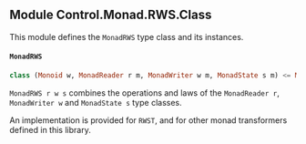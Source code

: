 ## Module Control.Monad.RWS.Class

This module defines the `MonadRWS` type class and its instances.

#### `MonadRWS`

``` purescript
class (Monoid w, MonadReader r m, MonadWriter w m, MonadState s m) <= MonadRWS r w s m
```

`MonadRWS r w s` combines the operations and laws of the `MonadReader r`, 
`MonadWriter w` and `MonadState s` type classes.

An implementation is provided for `RWST`, and for other monad transformers
defined in this library.


